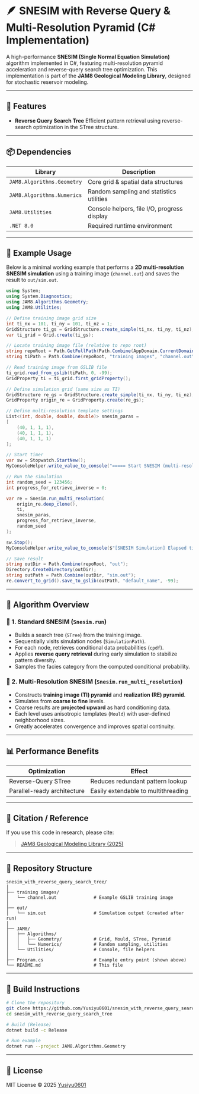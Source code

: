 # 🪶 SNESIM with Reverse Query & Multi-Resolution Pyramid (C# Implementation)

A high-performance **SNESIM (Single Normal Equation Simulation)** algorithm implemented in C#, featuring
multi-resolution pyramid acceleration and reverse-query search tree optimization.
This implementation is part of the **JAM8 Geological Modeling Library**, designed for stochastic reservoir modeling.

---

## 🧩 Features

* **Reverse Query Search Tree**
  Efficient pattern retrieval using reverse-search optimization in the STree structure.

---

## 📦 Dependencies

| Library                    | Description                                 |
| -------------------------- | ------------------------------------------- |
| `JAM8.Algorithms.Geometry` | Core grid & spatial data structures         |
| `JAM8.Algorithms.Numerics` | Random sampling and statistics utilities    |
| `JAM8.Utilities`           | Console helpers, file I/O, progress display |
| `.NET 8.0`                 | Required runtime environment                |

---

## 🚀 Example Usage

Below is a minimal working example that performs a **2D multi-resolution SNESIM simulation**
using a training image (`channel.out`) and saves the result to `out/sim.out`.

```csharp
using System;
using System.Diagnostics;
using JAM8.Algorithms.Geometry;
using JAM8.Utilities;

// Define training image grid size
int ti_nx = 101, ti_ny = 101, ti_nz = 1;
GridStructure ti_gs = GridStructure.create_simple(ti_nx, ti_ny, ti_nz);
var ti_grid = Grid.create(ti_gs);

// Locate training image file (relative to repo root)
string repoRoot = Path.GetFullPath(Path.Combine(AppDomain.CurrentDomain.BaseDirectory, "..", "..", ".."));
string tiPath = Path.Combine(repoRoot, "training images", "channel.out");

// Read training image from GSLIB file
ti_grid.read_from_gslib(tiPath, 0, -99);
GridProperty ti = ti_grid.first_gridProperty();

// Define simulation grid (same size as TI)
GridStructure re_gs = GridStructure.create_simple(ti_nx, ti_ny, ti_nz);
GridProperty origin_re = GridProperty.create(re_gs);

// Define multi-resolution template settings
List<(int, double, double, double)> snesim_paras =
[
    (40, 1, 1, 1),
    (40, 1, 1, 1),
    (40, 1, 1, 1)
];

// Start timer
var sw = Stopwatch.StartNew();
MyConsoleHelper.write_value_to_console("===== Start SNESIM (multi-resolution) simulation =====");

// Run the simulation
int random_seed = 123456;
int progress_for_retrieve_inverse = 0;

var re = Snesim.run_multi_resolution(
    origin_re.deep_clone(),
    ti,
    snesim_paras,
    progress_for_retrieve_inverse,
    random_seed
);

sw.Stop();
MyConsoleHelper.write_value_to_console($"[SNESIM Simulation] Elapsed time: {sw.Elapsed.TotalSeconds:F3} seconds");

// Save result
string outDir = Path.Combine(repoRoot, "out");
Directory.CreateDirectory(outDir);
string outPath = Path.Combine(outDir, "sim.out");
re.convert_to_grid().save_to_gslib(outPath, "default_name", -99);
```

---

## 🧮 Algorithm Overview

### 🔹 1. Standard SNESIM (`Snesim.run`)

* Builds a search tree (`STree`) from the training image.
* Sequentially visits simulation nodes (`SimulationPath`).
* For each node, retrieves conditional data probabilities (`cpdf`).
* Applies **reverse query retrieval** during early simulation to stabilize pattern diversity.
* Samples the facies category from the computed conditional probability.

### 🔹 2. Multi-Resolution SNESIM (`Snesim.run_multi_resolution`)

* Constructs **training image (TI) pyramid** and **realization (RE) pyramid**.
* Simulates from **coarse to fine** levels.
* Coarse results are **projected upward** as hard conditioning data.
* Each level uses anisotropic templates (`Mould`) with user-defined neighborhood sizes.
* Greatly accelerates convergence and improves spatial continuity.

---

## 📊 Performance Benefits

| Optimization                | Effect                                         |
| --------------------------- | ---------------------------------------------- |
| Reverse-Query STree         | Reduces redundant pattern lookup               |
| Parallel-ready architecture | Easily extendable to multithreading            |

---

## 🧠 Citation / Reference

If you use this code in research, please cite:

> [JAM8 Geological Modeling Library (2025)](https://github.com/Yusiyu0601/snesim_with_reverse_query_search_tree)

---

## 📁 Repository Structure

```
snesim_with_reverse_query_search_tree/
│
├── training images/
│   └── channel.out              # Example GSLIB training image
│
├── out/
│   └── sim.out                  # Simulation output (created after run)
│
├── JAM8/
│   ├── Algorithms/
│   │   ├── Geometry/            # Grid, Mould, STree, Pyramid
│   │   └── Numerics/            # Random sampling, utilities
│   └── Utilities/               # Console, file helpers
│
├── Program.cs                   # Example entry point (shown above)
└── README.md                    # This file
```

---

## 🧰 Build Instructions

```bash
# Clone the repository
git clone https://github.com/Yusiyu0601/snesim_with_reverse_query_search_tree.git
cd snesim_with_reverse_query_search_tree

# Build (Release)
dotnet build -c Release

# Run example
dotnet run --project JAM8.Algorithms.Geometry
```

---

## 🪪 License

MIT License © 2025 [Yusiyu0601](https://github.com/Yusiyu0601)
